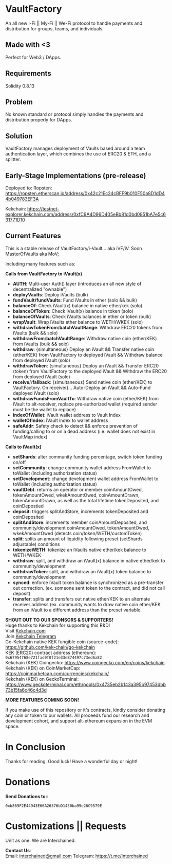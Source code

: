 # VaultFactory
An all new i-Fi || My-Fi || We-Fi protocol to handle payments and distribution for groups, teams, and individuals.

## Made with <3
Perfect for Web3 / DApps.

## Requirements
Solidity 0.8.13

## Problem
No known standard or protocol simply handles the payments and distribution properly for DApps.

## Solution
VaultFactory manages deployment of Vaults based around a team authentication layer, which combines the use of ERC20 & ETH, and a splitter. 

## Early-Stage Implementations (pre-release)
Deployed to:
Ropsten: https://ropsten.etherscan.io/address/0x42c21Ec24cBFF9b010F50a8D1dD44b049783EF3A

Kekchain: https://testnet-explorer.kekchain.com/address/0xfC9A4D96D405eBb81d0bd0951bA7e5c631771D10

## Current Features

This is a stable release of VaultFactory/i-Vault... aka iVF/iV.
Soon MasterOfVaults aka MoV;

Including many features such as:

**Calls from VaultFactory to iVault(x)** 
- **AUTH**: Multi-user Auth() layer (introduces an all new style of decentralized "ownable")
- **deployVaults**: Deploy iVaults (bulk)
- **fundVault/fundVaults**: Fund iVaults in ether (solo && bulk)
- **balanceOf**: Check iVault(x) balance in native ether/kek (solo)
- **balanceOfToken**: Check iVault(x) balance in token (solo)
- **balanceOfVaults**: Check iVaults balances in ether or token (bulk)
- **wrapVault**: Wrap iVaults ether balance to WETH/WKEK (solo)
- **withdrawTokenFrom**/**batchVaultRange**: Withdraw ERC20 tokens from iVaults (bulk && solo)
- **withdrawFrom**/**batchVaultRange**: Withdraw native coin (ether/KEK) from iVaults (bulk && solo)
- **withdraw**: {simultaneous} Deploy an iVault && Transfer native coin (ether/KEK) from VaultFactory to deployed iVault && Withdraw balance from deployed iVault (solo)
- **withdrawToken**: {simultaneous} Deploy an iVault && Transfer ERC20 (token) from VaultFactory to the deployed iVault && Withdraw the ERC20 from deployed iVault (solo)
- **receive**//**fallback**: {simultaneous} Send native coin (ether/KEK) to VaultFactory. On receive()... Auto-Deploy an iVault && Auto-Fund deployed iVault (solo)
- **withdrawFundsFromVaultTo**: Withdraw native coin (ether/KEK) from iVault to alt-receiver, replace pre-authorized wallet (required sender must be the wallet to replace)
- **indexOfWallet**: iVault wallet address to Vault Index
- **walletOfIndex**: iVault index to wallet address 
- **safeAddr**: Safety check to detect && enforce prevention of funding/calling to or on a dead address (i.e. wallet does not exist in VaultMap index)


**Calls to iVault(x)** 
- **setShards**: alter community funding percentage, switch token funding on/off
- **setCommunity**: change community wallet address FromWallet to toWallet (including authorization status)
- **setDevelopment**: change development wallet address FromWallet to toWallet (including authorization status)
- **vaultDebt**: returns an operator or member coinAmountOwed, tokenAmountOwed, wkekAmountOwed, coinAmountDrawn, tokenAmountDrawn, as well as the total lifetime tokenDeposited, and coinDepostied
- **deposit**: triggers splitAndStore, increments tokenDeposited and coinDeposited
- **splitAndStore**: increments member coinAmountDeposited, and community/development coinAmountOwed, tokenAmountOwed, wkekAmountOwed (detects coin/token/WETH/customToken)
- **split**: splits an amount of liquidity following preset (setShards adjustable) conditions
- **tokenizeWETH**: tokenize an iVaults native ether/kek balance to WETH/WKEK
- **withdraw**: split, and withdraw an iVault(x) balance in native ether/kek to community/development 
- **withdrawToken**: split, and withdraw an iVault(x) token balance to community/development 
- **synced**: enforce iVault token balance is synchronized as a pre-transfer out correction. (ex. someone sent token to the contract, and did not call deposit)
- **transfer**: splits and transfers out native ether/KEK to an alternate receiver address (ex. community wants to draw native coin ether/KEK from an iVault to a different address than the preset variable.

**SHOUT OUT TO OUR SPONSORS & SUPPORTERS!** <br />
Huge thanks to Kekchain for supporting this R&D! <br />
Visit [Kekchain.com](https://Kekchain.com) <br />
Join [Kekchain Telegram](https://t.me/Kekchain) <br />
Go-Kekchain native KEK fungible coin (source-code): https://github.com/kek-chain/go-kekchain <br />
KEK (ERC20) contract address (ethereum): ```0x67954768e721fad0f0f21e33e874497c73ed6a82``` <br />
Kekchain (KEK) Coingecko: https://www.coingecko.com/en/coins/kekchain <br />
Kekchain (KEK) on CoinMarketCap: https://coinmarketcap.com/currencies/kekchain/ <br />
Kekchain (KEK) on GeckoTerminal: https://www.geckoterminal.com/eth/pools/0x4735eb2b143a395b97453dbb73b15fa6c46c4d3d <br />


**MORE FEATURES COMING SOON!** 

If you make use of this repository or it's contracts, kindly consider donating any coin or token to our wallets. All proceeds fund our research and development cohort, and support alt-ethereum expansion in the EVM space.

# In Conclusion

Thanks for reading. Good luck!
Have a wonderful day or night!

# Donations 

**Send Donations to:**:
```
0xb869F2E44943E66A26376bD1450ba99e26C9579E
```

# Customizations || Requests

Unit as one. We are Interchained. 

**Contact Us**:  
Email: interchained@gmail.com
Telegram: https://t.me/interchained
